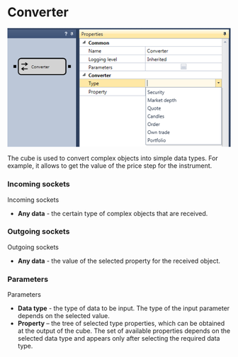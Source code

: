 # Converter

![Designer Converter 00](../../../../../../images/designer_converter_00.png)

The cube is used to convert complex objects into simple data types. For example, it allows to get the value of the price step for the instrument. 

### Incoming sockets

Incoming sockets

- **Any data** \- the certain type of complex objects that are received.

### Outgoing sockets

Outgoing sockets

- **Any data** \- the value of the selected property for the received object.

### Parameters

Parameters

- **Data type** \- the type of data to be input. The type of the input parameter depends on the selected value.
- **Property** – the tree of selected type properties, which can be obtained at the output of the cube. The set of available properties depends on the selected data type and appears only after selecting the required data type.
